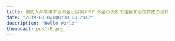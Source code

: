 ```yaml
---
title: 現代人が崇拝するお金とは何か!? お金の流れで理解する世界史の流れ
date: "2019-03-02T00:00:00.284Z"
description: "Hello World"
thumbnail: post-8.png
---
```

